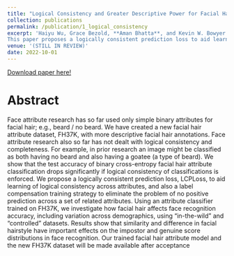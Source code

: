 ```yaml
---
title: "Logical Consistency and Greater Descriptive Power for Facial Hair Attribute Learning" 
collection: publications
permalink: /publication/1_logical_consistency
excerpt: 'Haiyu Wu, Grace Bezold, **Aman Bhatta**, and Kevin W. Bowyer. <br><br>
This paper proposes a logically consistent prediction loss to aid learning of logical consistency across attributes'
venue: '(STILL IN REVIEW)'
date: 2022-10-01
---
```


[Download paper here!](https://github.com/abhatta1234/abhatta1234.github.io/blob/a3af8327463bdbff26968f00814b537e67eaec9a/files/papers/logical.pdf)

# Abstract

Face attribute research has so far used only simple binary attributes for facial hair; e.g., beard / no beard. We have created a new facial hair attribute dataset, FH37K, with more descriptive facial hair annotations. Face attribute research also so far has not dealt with logical consistency and completeness. For example, in prior research an image might be classified as both having no beard and also having a goatee (a type of beard). We show that the test accuracy of binary cross-entropy facial hair attribute classification drops significantly if logical consistency of classifications is enforced. We propose a logically consistent prediction loss, LCPLoss, to aid learning of logical consistency across attributes, and also a label compensation training strategy to eliminate the problem of no positive prediction across a set of related attributes. Using an attribute classifier trained on FH37K, we investigate how facial hair affects face recognition accuracy, including variation across demographics, using “in-the-wild” and “controlled” datasets. Results show that similarity and difference in facial hairstyle have important effects on the impostor and genuine score distributions in face recognition. Our trained facial hair attribute model and the new FH37K dataset will be made available after acceptance
